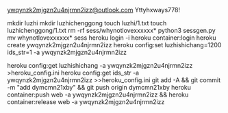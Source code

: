 ywqynzk2mjgzn2u4njrmn2izz@outlook.com
Yttyhxways778!

mkdir luzhi
mkdir luzhichenggong
touch luzhi/1.txt
touch luzhichenggong/1.txt
rm -rf sess/whynotlovexxxxxx*
python3 sessgen.py
mv whynotlovexxxxxx* sess
heroku login -i
heroku container:login
heroku create ywqynzk2mjgzn2u4njrmn2izz
heroku config:set luzhishichang=1200 ids_str=1 -a ywqynzk2mjgzn2u4njrmn2izz

heroku config:get luzhishichang -a ywqynzk2mjgzn2u4njrmn2izz >heroku_config.ini
heroku config:get ids_str -a ywqynzk2mjgzn2u4njrmn2izz >>heroku_config.ini
git add -A && git commit -m "add dymcmn21xby" && git push origin dymcmn21xby
heroku container:push web -a ywqynzk2mjgzn2u4njrmn2izz && heroku container:release web -a ywqynzk2mjgzn2u4njrmn2izz